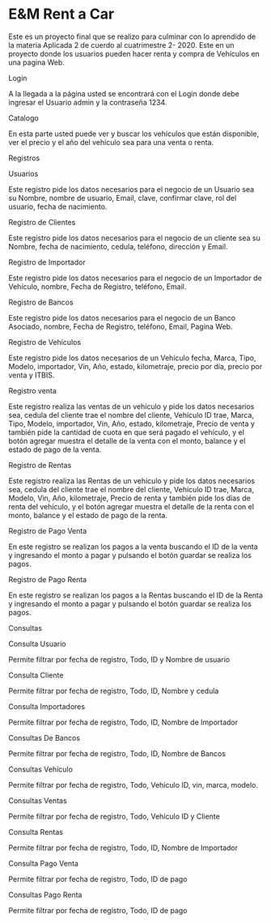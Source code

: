 # E&M Rent a Car

Este es un proyecto final que se realizo para culminar con lo aprendido de la materia Aplicada 2 de cuerdo al cuatrimestre 2- 2020. Este en un proyecto  donde los usuarios pueden  hacer renta y compra de Vehículos en una pagina Web.

Login

A la llegada a la página usted se encontrará con el Login donde debe ingresar el Usuario admin y la contraseña 1234.



Catalogo 

En esta parte usted puede ver y buscar los vehículos que están disponible, ver el precio y el año del vehículo sea para una venta o renta.

Registros 

Usuarios

Este registro pide los datos necesarios para el negocio de un Usuario sea su Nombre, nombre de usuario, Email, clave, confirmar clave, rol del usuario, fecha de nacimiento.

Registro de Clientes

Este registro pide los datos necesarios para el negocio de un cliente sea su Nombre, fecha de nacimiento, cedula, teléfono, dirección y Email.

Registro de Importador 

Este registro pide los datos necesarios para el negocio de un Importador de Vehículo, nombre, Fecha de Registro, teléfono, Email.

Registro de Bancos 

Este registro pide los datos necesarios para el negocio de un Banco Asociado, nombre, Fecha de Registro, teléfono, Email, Pagina Web.

Registro de Vehículos

Este registro pide los datos necesarios de un Vehículo fecha, Marca, Tipo, Modelo, importador, Vin, Año, estado, kilometraje, precio por día, precio por venta y ITBIS.

Registro venta 

Este registro realiza las ventas de un vehículo y pide los datos necesarios sea, cedula del cliente trae el nombre del cliente, Vehículo ID trae, Marca, Tipo, Modelo, importador, Vin, Año, estado, kilometraje, Precio de venta y también pide la cantidad de cuota en que será pagado el vehículo, y el botón agregar muestra el detalle de la venta con el monto, balance y el estado de pago de la venta. 

Registro de Rentas

Este registro realiza las Rentas de un vehículo y pide los datos necesarios sea, cedula del cliente trae el nombre del cliente, Vehículo ID trae, Marca, Modelo, Vin, Año, kilometraje, Precio de renta y también pide los días de renta del vehículo, y el botón agregar muestra el detalle de la renta con el monto, balance y el estado de pago de la renta. 

Registro de Pago Venta 

En este registro se realizan los pagos a la venta buscando el ID de la venta y ingresando el monto a pagar y pulsando el botón guardar se realiza los pagos. 

Registro de Pago Renta 

En este registro se realizan los pagos a la Rentas buscando el ID de la Renta y ingresando el monto a pagar y pulsando el botón guardar se realiza los pagos. 

Consultas 

Consulta Usuario

Permite filtrar por fecha de registro, Todo, ID y Nombre de usuario

Consulta Cliente

Permite filtrar por fecha de registro, Todo, ID, Nombre y cedula

Consulta Importadores

Permite filtrar por fecha de registro, Todo, ID, Nombre de Importador

Consultas De Bancos

Permite filtrar por fecha de registro, Todo, ID, Nombre de Bancos

Consultas Vehículo

Permite filtrar por fecha de registro, Todo, Vehículo ID, vin, marca, modelo.

Consultas Ventas

Permite filtrar por fecha de registro, Todo, Vehículo ID y Cliente

Consulta Rentas

Permite filtrar por fecha de registro, Todo, ID, Nombre de Importador

Consulta Pago Venta

Permite filtrar por fecha de registro, Todo, ID de pago 

Consultas Pago Renta

Permite filtrar por fecha de registro, Todo, ID de pago 

